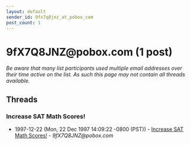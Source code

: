 ```yaml
---
layout: default
sender_id: 9fx7q8jnz_at_pobox_com
post_count: 1
---
```


# 9fX7Q8JNZ<span>@</span>pobox.com (1 post)

_Be aware that many list participants used multiple email addresses over their time active on the list. As such this page may not contain all threads available._

## Threads

### Increase SAT Math Scores!
+ 1997-12-22 (Mon, 22 Dec 1997 14:09:22 -0800 (PST)) - [Increase SAT Math Scores!](/archive/1997/12/e280669a6ea7bc73530ee0ddec7001bf2611b82add41c9f6094af08e100b1f44) - _9fX7Q8JNZ@pobox.com_

